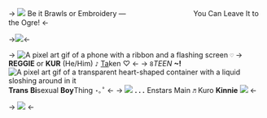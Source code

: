 -> ![](https://mikejima.crd.co/assets/images/shadow/095880cc.gif?v=16e7e82c) Be it Brawls or Embroidery — 
ㅤㅤㅤㅤㅤㅤㅤㅤㅤㅤYou Can Leave It to the Ogre! <-


->![](https://static.wikia.nocookie.net/ensemble-stars/images/a/aa/Kuro_Kiryu_ES_AKATSUKI_Uniform_chibi.png/revision/latest?cb=20210708152605)<-

-> ![A pixel art gif of a phone with a ribbon and a flashing screen](https://i.postimg.cc/pdB8Khn9/93467302126c69f2139cba1e663f977c161e9320.gif) `♡` → **REGGIE** or **KUR** (He/Him) `♪` [Ta](https://rentry.co/KAGEHlRA-)ken ♡ <-
-> `8`*TEEN* **~!** ![A pixel art gif of a transparent heart-shaped container with a liquid sloshing around in it](https://i.postimg.cc/4dNcPfzW/fcdca19e3d06e95932570fcb1f7d99a8639cacdd.gif) **Trans** **Bi**sexual **Boy**Thing `⋆｡˚` <-
-> ![](https://i.postimg.cc/76s2QF9w/RWgzIAK.gif) ***. . .*** Enstars Main `♬` Kuro **Kinnie** ![](https://i.postimg.cc/vmpRLTFs/ezgif-4-531b168f8e.gif) <-

-> ![](https://i.postimg.cc/W1hfWV7b/ezgif-4-fe126319a1.gif) <-